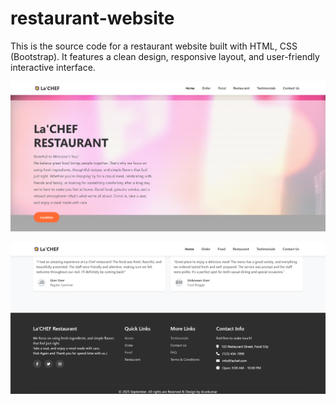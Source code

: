 # restaurant-website
This is the source code for a restaurant website built with HTML, CSS (Bootstrap). It features a clean design, responsive layout, and user-friendly interactive interface.

![image alt](https://github.com/arunkumar221004/restaurant-website/blob/ccea50f137ac727e4596139480a7e4b33ea4cfcf/Output%201.png)

![image_alt](https://github.com/arunkumar221004/restaurant-website/blob/c5dda662384a22cf679fa54da33d73868bba490a/Output%202.png)
